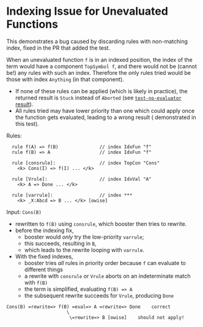 Indexing Issue for Unevaluated Functions
========================================

This demonstrates a bug caused by discarding rules with non-matching index, fixed in the PR that added the test.

When an unevaluated function `f` is in an indexed position, the index of the term would have a component `TopSymbol f`, and there would not be (cannot be!) any rules with such an index.
Therefore the only rules tried would be those with index `Anything` (in that component).

* If none of these rules can be applied (which is likely in practice), the returned result is `Stuck` instead of `Aborted` (see [`test-no-evaluator` result](../test-no-evaluator/)).
* All rules tried may have lower priority than one which could apply once the function gets evaluated, leading to a wrong result ( demonstrated in this test).

Rules:
```
  rule f(A) => f(B)               // index IdxFun "f"
  rule f(B) => A                  // index IdxFun "f"

  rule [consrule]:                // index TopCon "Cons"
    <k> Cons(I) => f(I) ... </k>

  rule [Vrule]:                   // index IdxVal "A"
    <k> A => Done ... </k>

  rule [varrule]:                 // index ***
    <k> _X:Abcd => B ... </k> [owise]
```

Input: `Cons(B)`

* rewritten to `f(B)` using `consrule`, which booster then tries to rewrite.
* before the indexing fix,
  - booster would _only_ try the low-priority `varrule`;
  - this succeeds, resulting in `B`,
  - which leads to the rewrite looping with `varrule`.
* With the fixed indexes,
  - booster tries _all_ rules in priority order because `f` can evaluate to different things
  - a rewrite with `consrule` or `Vrule` aborts on an indeterminate match with `f(B)`
  - the term is simplified, evaluating `f(B) => A`
  - the subsequent rewrite succeeds for `Vrule`, producing `Done`

```
Cons(B) =rewrite=> f(B) =eval=> A =rewrite=> Done    correct
                      \
                       \=rewrite=> B [owise]    should not apply!
```
